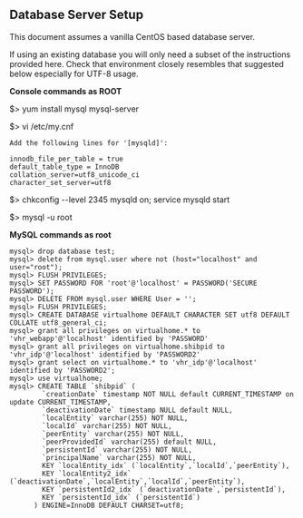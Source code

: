 ## Database Server Setup

This document assumes a vanilla CentOS based database server.

If using an existing database you will only need a subset of the instructions provided here. Check that environment closely resembles that suggested below especially for UTF-8 usage.

**Console commands as ROOT**

  $> yum install mysql mysql-server
  
  $> vi /etc/my.cnf

  	Add the following lines for '[mysqld]':

    innodb_file_per_table = true
    default_table_type = InnoDB
    collation_server=utf8_unicode_ci
    character_set_server=utf8

  $> chkconfig --level 2345 mysqld on; service mysqld start
  
  $> mysql -u root

**MySQL commands as root**

    mysql> drop database test;
    mysql> delete from mysql.user where not (host="localhost" and user="root");
    mysql> FLUSH PRIVILEGES;
    mysql> SET PASSWORD FOR 'root'@'localhost' = PASSWORD('SECURE PASSWORD');
    mysql> DELETE FROM mysql.user WHERE User = '';
    mysql> FLUSH PRIVILEGES;
    mysql> CREATE DATABASE virtualhome DEFAULT CHARACTER SET utf8 DEFAULT COLLATE utf8_general_ci;
    mysql> grant all privileges on virtualhome.* to 'vhr_webapp'@'localhost' identified by 'PASSWORD'
    mysql> grant all privileges on virtualhome.shibpid to 'vhr_idp'@'localhost' identified by 'PASSWORD2'
    mysql> grant select on virtualhome.* to 'vhr_idp'@'localhost' identified by 'PASSWORD2';
    mysql> use virtualhome;
    mysql> CREATE TABLE `shibpid` (
            `creationDate` timestamp NOT NULL default CURRENT_TIMESTAMP on update CURRENT_TIMESTAMP,
            `deactivationDate` timestamp NULL default NULL,
            `localEntity` varchar(255) NOT NULL,
            `localId` varchar(255) NOT NULL,
            `peerEntity` varchar(255) NOT NULL,
            `peerProvidedId` varchar(255) default NULL,
            `persistentId` varchar(255) NOT NULL,
            `principalName` varchar(255) NOT NULL,
            KEY `localEntity_idx` (`localEntity`,`localId`,`peerEntity`),
            KEY `localEntity2_idx` (`deactivationDate`,`localEntity`,`localId`,`peerEntity`),
            KEY `persistentId2_idx` (`deactivationDate`,`persistentId`),
            KEY `persistentId_idx` (`persistentId`)
          ) ENGINE=InnoDB DEFAULT CHARSET=utf8;


